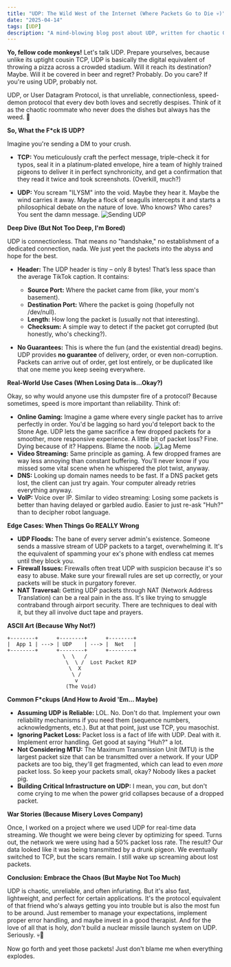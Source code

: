```yaml
---
title: "UDP: The Wild West of the Internet (Where Packets Go to Die 💀)"
date: "2025-04-14"
tags: [UDP]
description: "A mind-blowing blog post about UDP, written for chaotic Gen Z engineers."
---
```


**Yo, fellow code monkeys!** Let's talk UDP. Prepare yourselves, because unlike its uptight cousin TCP, UDP is basically the digital equivalent of throwing a pizza across a crowded stadium. Will it reach its destination? Maybe. Will it be covered in beer and regret? Probably. Do you care? If you're using UDP, probably not.

UDP, or User Datagram Protocol, is that unreliable, connectionless, speed-demon protocol that every dev both loves and secretly despises. Think of it as the chaotic roommate who never does the dishes but always has the weed. 🙏

**So, What the F*ck IS UDP?**

Imagine you're sending a DM to your crush.

*   **TCP:** You meticulously craft the perfect message, triple-check it for typos, seal it in a platinum-plated envelope, hire a team of highly trained pigeons to deliver it in perfect synchronicity, and get a confirmation that they read it twice and took screenshots. (Overkill, much?)

*   **UDP:** You scream "ILYSM" into the void. Maybe they hear it. Maybe the wind carries it away. Maybe a flock of seagulls intercepts it and starts a philosophical debate on the nature of love. Who knows? Who cares? You sent the damn message. ![Sending UDP](https://i.kym-cdn.com/photos/images/newsfeed/001/499/828/bc4.jpg)

**Deep Dive (But Not Too Deep, I'm Bored)**

UDP is connectionless. That means no "handshake," no establishment of a dedicated connection, nada. We just yeet the packets into the abyss and hope for the best.

*   **Header:** The UDP header is tiny – only 8 bytes! That’s less space than the average TikTok caption. It contains:
    *   **Source Port:** Where the packet came from (like, your mom's basement).
    *   **Destination Port:** Where the packet is going (hopefully not /dev/null).
    *   **Length:** How long the packet is (usually not that interesting).
    *   **Checksum:** A simple way to detect if the packet got corrupted (but honestly, who's checking?).

*   **No Guarantees:** This is where the fun (and the existential dread) begins. UDP provides **no guarantee** of delivery, order, or even non-corruption. Packets can arrive out of order, get lost entirely, or be duplicated like that one meme you keep seeing everywhere.

**Real-World Use Cases (When Losing Data is...Okay?)**

Okay, so why would anyone use this dumpster fire of a protocol? Because sometimes, speed is more important than reliability. Think of:

*   **Online Gaming:** Imagine a game where every single packet has to arrive perfectly in order. You'd be lagging so hard you'd teleport back to the Stone Age. UDP lets the game sacrifice a few dropped packets for a smoother, more responsive experience. A little bit of packet loss? Fine. Dying because of it? Happens. Blame the noob. ![Lag Meme](https://i.imgflip.com/55c95a.jpg)
*   **Video Streaming:** Same principle as gaming. A few dropped frames are way less annoying than constant buffering. You'll never know if you missed some vital scene when he whispered the plot twist, anyway.
*   **DNS:** Looking up domain names needs to be fast. If a DNS packet gets lost, the client can just try again. Your computer already retries everything anyway.
*   **VoIP:** Voice over IP. Similar to video streaming: Losing some packets is better than having delayed or garbled audio. Easier to just re-ask "Huh?" than to decipher robot language.

**Edge Cases: When Things Go REALLY Wrong**

*   **UDP Floods:** The bane of every server admin's existence. Someone sends a massive stream of UDP packets to a target, overwhelming it. It's the equivalent of spamming your ex's phone with endless cat memes until they block you.
*   **Firewall Issues:** Firewalls often treat UDP with suspicion because it's so easy to abuse. Make sure your firewall rules are set up correctly, or your packets will be stuck in purgatory forever.
*   **NAT Traversal:** Getting UDP packets through NAT (Network Address Translation) can be a real pain in the ass. It's like trying to smuggle contraband through airport security. There are techniques to deal with it, but they all involve duct tape and prayers.

**ASCII Art (Because Why Not?)**

```
+--------+      +--------+      +--------+
|  App 1 | ---> | UDP    | ---> |  Net   |
+--------+      +--------+      +--------+
                  \  \   /
                   \  \ /  Lost Packet RIP
                    \  X
                     \ /
                      v
                   (The Void)
```

**Common F*ckups (And How to Avoid 'Em... Maybe)**

*   **Assuming UDP is Reliable:** LOL. No. Don't do that. Implement your own reliability mechanisms if you need them (sequence numbers, acknowledgments, etc.). But at that point, just use TCP, you masochist.
*   **Ignoring Packet Loss:** Packet loss is a fact of life with UDP. Deal with it. Implement error handling. Get good at saying "Huh?" a lot.
*   **Not Considering MTU:** The Maximum Transmission Unit (MTU) is the largest packet size that can be transmitted over a network. If your UDP packets are too big, they'll get fragmented, which can lead to even *more* packet loss. So keep your packets small, okay? Nobody likes a packet pig.
*   **Building Critical Infrastructure on UDP:** I mean, you *can*, but don't come crying to me when the power grid collapses because of a dropped packet.

**War Stories (Because Misery Loves Company)**

Once, I worked on a project where we used UDP for real-time data streaming. We thought we were being clever by optimizing for speed. Turns out, the network we were using had a 50% packet loss rate. The result? Our data looked like it was being transmitted by a drunk pigeon. We eventually switched to TCP, but the scars remain. I still wake up screaming about lost packets.

**Conclusion: Embrace the Chaos (But Maybe Not Too Much)**

UDP is chaotic, unreliable, and often infuriating. But it's also fast, lightweight, and perfect for certain applications. It's the protocol equivalent of that friend who's always getting you into trouble but is also the most fun to be around. Just remember to manage your expectations, implement proper error handling, and maybe invest in a good therapist. And for the love of all that is holy, *don't* build a nuclear missile launch system on UDP. Seriously. 💀🙏

Now go forth and yeet those packets! Just don't blame me when everything explodes.
